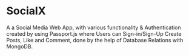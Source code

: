 # SocialX
A a Social Media Web App, with various functionality & Authentication created by using Passport.js where Users can Sign-in/Sign-Up Create Posts, Like and Comment, done by the help of Database Relations with MongoDB.
